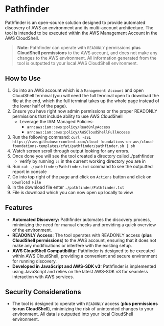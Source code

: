 # Pathfinder

Pathfinder is an open-source solution designed to provide automated discovery of AWS an environment and its multi-account architecture. The tool is intended to be executed within the AWS Management Account in the AWS CloudShell.

>**Note:** Pathfinder can operate with `READONLY` permissions **plus CloudShell permissions** to the AWS account, and does not make any changes to the AWS environment. All information generated from the tool is outputted to your local AWS CloudShell environment.

## How to Use

1. Go into an AWS account which is a `Management Account` and open CloudShell terminal (you will need the full terminal open to download the file at the end, which the full terminal takes up the whole page instead of the lower half of the page).
2. Ensure you have right now admin permissions or the proper READONLY permissions that include ability to use AWS CloudShell
    * Leverage the IAM Managed Policies:
        - `arn:aws:iam::aws:policy/ReadOnlyAccess`
        - `arn:aws:iam::aws:policy/AWSCloudShellFullAccess`
3. Run the following command: `curl -sSL https://raw.githubusercontent.com/cloud-foundations-on-aws/cloud-foundations-templates/cfat/pathfinder/pathfinder.sh | sh`
4. Watch screen scroll through output looking for any errors.
5. Once done you will see the tool created a directory called ./pathfinder
    * verify by running `ls` in the current working directory you are in
6. Run `cat ./pathfinder/Pathfinder.txt` command to see the outputted report in console
7. Go into top right of the page and click on `Actions` button and click on `Download File`
8. In the download file enter `./pathfinder/Pathfinder.txt`
9. File is download which you can now open up locally to view

## Features

* **Automated Discovery:** Pathfinder automates the discovery process, minimizing the need for manual checks and providing a quick overview of the environment.
* **READONLY Access:** The tool operates with READONLY access (**plus CloudShell permissions**) to the AWS account, ensuring that it does not make any modifications or interfere with the existing setup.
* **AWS CloudShell Compatibility:** Pathfinder is designed to be executed within AWS CloudShell, providing a convenient and secure environment for running discovery.
* **Developed in JavaScript and AWS-SDK v3:** Pathfinder is implemented using JavaScript and relies on the latest AWS-SDK v3 for seamless interaction with AWS services.

## Security Considerations

* The tool is designed to operate with `READONLY` access (**plus permissions to run CloudShell**), minimizing the risk of unintended changes to your environment. All data is outputted into your local CloudShell environment.

